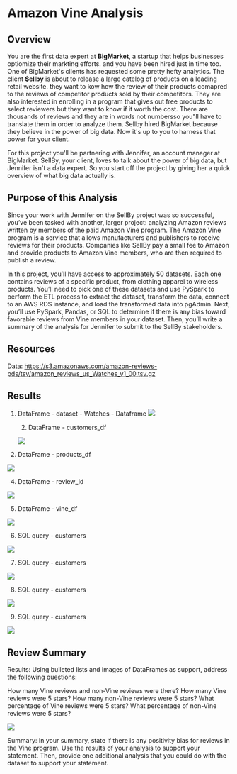 # Amazon Vine Analysis

## Overview

You are the first data expert at **BigMarket**, a startup that helps businesses optiomize their markting efforts. and you have been hired just in time too. One of BigMarket's clients has requested some pretty hefty analytics. The client **$ellby** is about to release a large catelog of products on a leading retail website. they want to kow how the review of their products comapred to the reviews of competitor products sold by their competitors. They are also interested in enrolling in a program that gives out free products to select reviewers but they want to know if it worth the cost. There are thousands of reviews and they are in words not numbersso you"ll have to translate them in order to analyze them. $ellby hired BigMarket because they believe in the power of big data. Now it's up to you to harness that power for your client.

For this project you'll be partnering with Jennifer, an account manager at BigMarket. SellBy, your client, loves to talk about the power of big data, but Jennifer isn't a data expert. So you start off the project by giving her a quick overview of what big data actually is.

## Purpose of this Analysis
Since your work with Jennifer on the SellBy project was so successful, you’ve been tasked with another, larger project: analyzing Amazon reviews written by members of the paid Amazon Vine program. The Amazon Vine program is a service that allows manufacturers and publishers to receive reviews for their products. Companies like SellBy pay a small fee to Amazon and provide products to Amazon Vine members, who are then required to publish a review.

In this project, you’ll have access to approximately 50 datasets. Each one contains reviews of a specific product, from clothing apparel to wireless products. You’ll need to pick one of these datasets and use PySpark to perform the ETL process to extract the dataset, transform the data, connect to an AWS RDS instance, and load the transformed data into pgAdmin. Next, you’ll use PySpark, Pandas, or SQL to determine if there is any bias toward favorable reviews from Vine members in your dataset. Then, you’ll write a summary of the analysis for Jennifer to submit to the SellBy stakeholders.


## Resources

Data: https://s3.amazonaws.com/amazon-reviews-pds/tsv/amazon_reviews_us_Watches_v1_00.tsv.gz


## Results

1) DataFrame - dataset - Watches - Dataframe
![](resources/watches_data.png)

    2) DataFrame - customers_df

    ![](resources/customers_df.png)

3) DataFrame - products_df

![](resources/products_df.png)

4) DataFrame - review_id

![](resources/review_id.png)

5) DataFrame - vine_df

![](resources/vine_df.png)

6) SQL query - customers

![](resources/customers_table_SQL.png)

7) SQL query - customers

![](resources/products_table_SQL.png)

8) SQL query - customers

![](resources/review_id_table_SQL.png)

9) SQL query - customers

![](resources/vine_table_SQL.png)

## Review Summary

Results: Using bulleted lists and images of DataFrames as support, address the following questions:

How many Vine reviews and non-Vine reviews were there?
How many Vine reviews were 5 stars? How many non-Vine reviews were 5 stars?
What percentage of Vine reviews were 5 stars? What percentage of non-Vine reviews were 5 stars?

![](resources/review_summary.png)


Summary: In your summary, state if there is any positivity bias for reviews in the Vine program. Use the results of your analysis to support your statement. Then, provide one additional analysis that you could do with the dataset to support your statement.